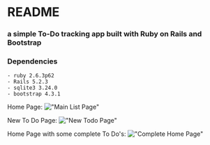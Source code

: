 # README

### a simple To-Do tracking app built with Ruby on Rails and Bootstrap

### Dependencies
	- ruby 2.6.3p62
	- Rails 5.2.3
	- sqlite3 3.24.0
	- bootstrap 4.3.1

Home Page:
!["Main List Page"]()

New To Do Page:
!["New Todo Page"]()

Home Page with some complete To Do's:
!["Complete Home Page"]()